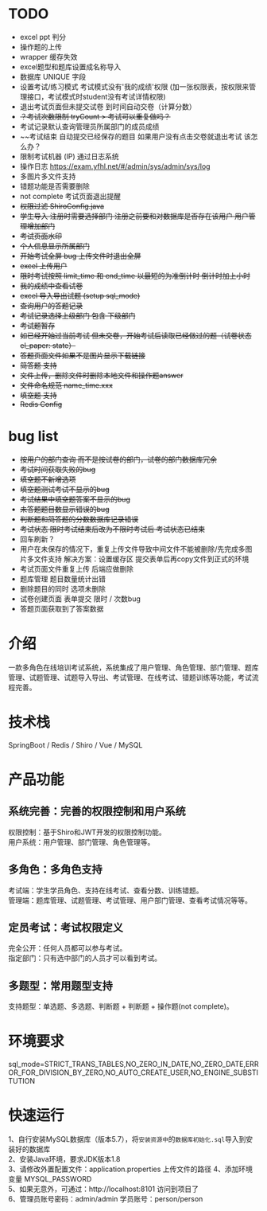 
# TODO
* excel ppt 判分
* 操作题的上传
* wrapper 缓存失效
* excel题型和题库设置成名称导入
* 数据库 UNIQUE 字段
* 设置考试/练习模式 考试模式没有'我的成绩'权限 (加一张权限表，按权限来管理接口，考试模式时student没有考试详情权限)
* 退出考试页面但未提交试卷 到时间自动交卷（计算分数）
* ~~？考试次数限制 tryCount >  考试可以重复做吗？~~
* 考试记录默认查询管理员所属部门的成员成绩
* ~~考试结束 自动提交已经保存的题目 如果用户没有点击交卷就退出考试 该怎么办？
* 限制考试机器 (IP) 通过日志系统
* 操作日志 https://exam.yfhl.net/#/admin/sys/admin/sys/log
* 多图片多文件支持
* 错题功能是否需要删除
* not complete 考试页面退出提醒
* ~~权限过滤 ShiroConfig.java~~
* ~~学生导入 注册时需要选择部门 注册之前要和对数据库是否存在该用户 用户管理增加部门~~
* ~~考试页面水印~~
* ~~个人信息显示所属部门~~
* ~~开始考试全屏 bug 上传文件时退出全屏~~
* ~~excel 上传用户~~
* ~~限时考试按照 limit_time 和 end_time 以最短的为准倒计时 倒计时加上小时~~
* ~~我的成绩中查看试卷~~
* ~~excel 导入导出试题 (setup sql_mode)~~
* ~~查询用户的答题记录~~
* ~~考试记录选择上级部门 包含 下级部门~~
* ~~考试题暂存~~
* ~~如已经开始过当前考试 但未交卷，开始考试后读取已经做过的题（试卷状态 el_paper: state）~~
* ~~答题页面文件如果不是图片显示下载链接~~
* ~~简答题 支持~~
* ~~文件上传，删除文件时删除本地文件和操作题answer~~
* ~~文件命名规范  name_time.xxx~~
* ~~填空题 支持~~
* ~~Redis Config~~

# bug list
* ~~按用户的部门查询 而不是按试卷的部门，试卷的部门数据库冗余~~
* ~~考试时间获取失败的bug~~
* ~~填空题不新增选项~~
* ~~填空题测试考试不显示的bug~~
* ~~考试结果中填空题答案不显示的bug~~
* ~~未答题题目数显示错误的bug~~
* ~~判断题和简答题的分数数据库记录错误~~
* ~~考试状态 限时考试结束后改为不限时考试后 考试状态已结束~~
* 回车刷新？
* 用户在未保存的情况下，重复上传文件导致中间文件不能被删除/先完成多图片多文件支持
  解决方案：设置缓存区 提交表单后再copy文件到正式的环境
* 考试页面文件重复上传 后端应做删除
* 题库管理 题目数量统计出错 
* 删除题目的同时 选项未删除
* 试卷创建页面 表单提交 限时 / 次数bug
* 答题页面获取到了答案数据

# 介绍
一款多角色在线培训考试系统，系统集成了用户管理、角色管理、部门管理、题库管理、试题管理、试题导入导出、考试管理、在线考试、错题训练等功能，考试流程完善。

# 技术栈
SpringBoot / Redis / Shiro / Vue / MySQL

# 产品功能

## 系统完善：完善的权限控制和用户系统
权限控制：基于Shiro和JWT开发的权限控制功能。    
用户系统：用户管理、部门管理、角色管理等。    

## 多角色：多角色支持    
考试端：学生学员角色、支持在线考试、查看分数、训练错题。    
管理端：题库管理、试题管理、考试管理、用户部门管理、查看考试情况等等。    

## 定员考试：考试权限定义    
完全公开：任何人员都可以参与考试。    
指定部门：只有选中部门的人员才可以看到考试。    

## 多题型：常用题型支持    
支持题型：单选题、多选题、判断题 + 判断题 + 操作题(not complete)。    

# 环境要求
sql_mode=STRICT_TRANS_TABLES,NO_ZERO_IN_DATE,NO_ZERO_DATE,ERROR_FOR_DIVISION_BY_ZERO,NO_AUTO_CREATE_USER,NO_ENGINE_SUBSTITUTION

# 快速运行
1、自行安装MySQL数据库（版本5.7），将`安装资源中`的`数据库初始化.sql`导入到安装好的数据库    
2、安装Java环境，要求JDK版本1.8   
3、请修改外置配置文件：application.properties 上传文件的路径
4、添加环境变量 MYSQL_PASSWORD  
5、如果无意外，可通过：http://localhost:8101 访问到项目了    
6、管理员账号密码：admin/admin 学员账号：person/person